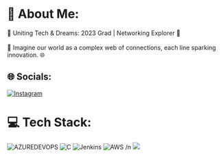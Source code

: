 # 💫 About Me:
🌟 Uniting Tech & Dreams: 2023 Grad | Networking Explorer 🚀<br><br>🔌 Imagine our world as a complex web of connections, each line sparking innovation. 🌐


## 🌐 Socials:
[![Instagram](https://img.shields.io/badge/Instagram-%23E4405F.svg?logo=Instagram&logoColor=white)](https://instagram.com/_yaswanth__reddy__) 


# 💻 Tech Stack:
![AZUREDEVOPS](https://img.shields.io/badge/azuredevops-0078D7.svg?style=plastic&logo=azuredevops&logoColor=white&color=%230078D7) ![C](https://img.shields.io/badge/c-%2300599C.svg?style=plastic&logo=c&logoColor=white) ![Jenkins](https://img.shields.io/badge/jenkins-%232C5263.svg?style=plastic&logo=jenkins&logoColor=white) ![AWS](https://img.shields.io/badge/AWS-%23FF9900.svg?style=plastic&logo=amazon-aws&logoColor=white) /n
[![](https://visitcount.itsvg.in/api?id=Yaswanthreddyt&icon=2&color=1)](https://visitcount.itsvg.in)

